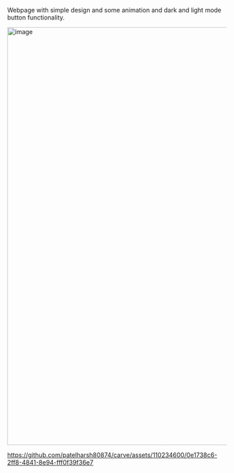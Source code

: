 Webpage with simple design 
and some animation and dark and light mode button functionality.

<img width="960" alt="image" src="https://github.com/patelharsh80874/carve/assets/110234600/9bf680a8-d385-4965-a5d1-b85d58ee3826">


https://github.com/patelharsh80874/carve/assets/110234600/0e1738c6-2ff8-4841-8e94-fff0f39f36e7

